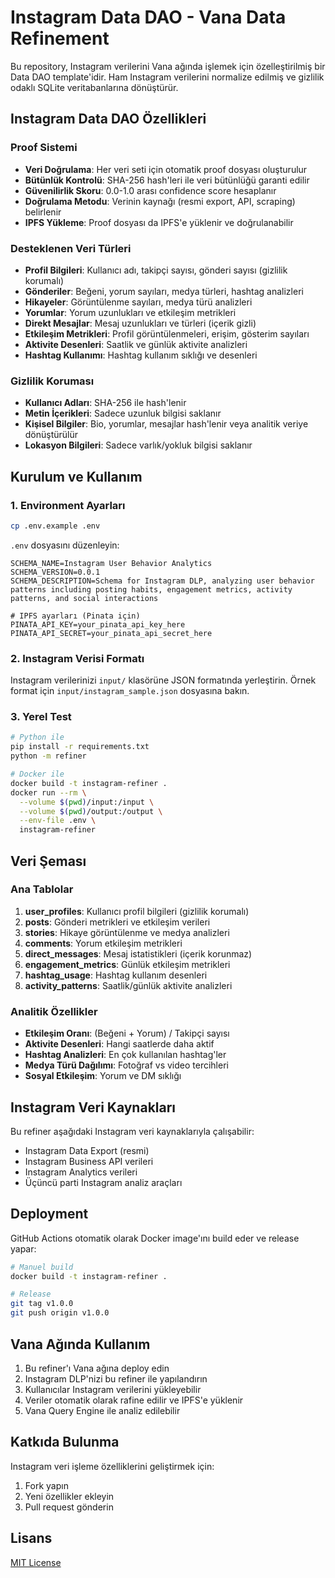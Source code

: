 # Instagram Data DAO - Vana Data Refinement

Bu repository, Instagram verilerini Vana ağında işlemek için özelleştirilmiş bir Data DAO template'idir. Ham Instagram verilerini normalize edilmiş ve gizlilik odaklı SQLite veritabanlarına dönüştürür.

## Instagram Data DAO Özellikleri

### Proof Sistemi
- **Veri Doğrulama**: Her veri seti için otomatik proof dosyası oluşturulur
- **Bütünlük Kontrolü**: SHA-256 hash'leri ile veri bütünlüğü garanti edilir
- **Güvenilirlik Skoru**: 0.0-1.0 arası confidence score hesaplanır
- **Doğrulama Metodu**: Verinin kaynağı (resmi export, API, scraping) belirlenir
- **IPFS Yükleme**: Proof dosyası da IPFS'e yüklenir ve doğrulanabilir

### Desteklenen Veri Türleri
- **Profil Bilgileri**: Kullanıcı adı, takipçi sayısı, gönderi sayısı (gizlilik korumalı)
- **Gönderiler**: Beğeni, yorum sayıları, medya türleri, hashtag analizleri
- **Hikayeler**: Görüntülenme sayıları, medya türü analizleri
- **Yorumlar**: Yorum uzunlukları ve etkileşim metrikleri
- **Direkt Mesajlar**: Mesaj uzunlukları ve türleri (içerik gizli)
- **Etkileşim Metrikleri**: Profil görüntülenmeleri, erişim, gösterim sayıları
- **Aktivite Desenleri**: Saatlik ve günlük aktivite analizleri
- **Hashtag Kullanımı**: Hashtag kullanım sıklığı ve desenleri

### Gizlilik Koruması
- **Kullanıcı Adları**: SHA-256 ile hash'lenir
- **Metin İçerikleri**: Sadece uzunluk bilgisi saklanır
- **Kişisel Bilgiler**: Bio, yorumlar, mesajlar hash'lenir veya analitik veriye dönüştürülür
- **Lokasyon Bilgileri**: Sadece varlık/yokluk bilgisi saklanır

## Kurulum ve Kullanım

### 1. Environment Ayarları
```bash
cp .env.example .env
```

`.env` dosyasını düzenleyin:
```env
SCHEMA_NAME=Instagram User Behavior Analytics
SCHEMA_VERSION=0.0.1
SCHEMA_DESCRIPTION=Schema for Instagram DLP, analyzing user behavior patterns including posting habits, engagement metrics, activity patterns, and social interactions

# IPFS ayarları (Pinata için)
PINATA_API_KEY=your_pinata_api_key_here
PINATA_API_SECRET=your_pinata_api_secret_here
```

### 2. Instagram Verisi Formatı
Instagram verilerinizi `input/` klasörüne JSON formatında yerleştirin. Örnek format için `input/instagram_sample.json` dosyasına bakın.

### 3. Yerel Test
```bash
# Python ile
pip install -r requirements.txt
python -m refiner

# Docker ile
docker build -t instagram-refiner .
docker run --rm \
  --volume $(pwd)/input:/input \
  --volume $(pwd)/output:/output \
  --env-file .env \
  instagram-refiner
```

## Veri Şeması

### Ana Tablolar
1. **user_profiles**: Kullanıcı profil bilgileri (gizlilik korumalı)
2. **posts**: Gönderi metrikleri ve etkileşim verileri
3. **stories**: Hikaye görüntülenme ve medya analizleri
4. **comments**: Yorum etkileşim metrikleri
5. **direct_messages**: Mesaj istatistikleri (içerik korunmaz)
6. **engagement_metrics**: Günlük etkileşim metrikleri
7. **hashtag_usage**: Hashtag kullanım desenleri
8. **activity_patterns**: Saatlik/günlük aktivite analizleri

### Analitik Özellikler
- **Etkileşim Oranı**: (Beğeni + Yorum) / Takipçi sayısı
- **Aktivite Desenleri**: Hangi saatlerde daha aktif
- **Hashtag Analizleri**: En çok kullanılan hashtag'ler
- **Medya Türü Dağılımı**: Fotoğraf vs video tercihleri
- **Sosyal Etkileşim**: Yorum ve DM sıklığı

## Instagram Veri Kaynakları

Bu refiner aşağıdaki Instagram veri kaynaklarıyla çalışabilir:
- Instagram Data Export (resmi)
- Instagram Business API verileri
- Instagram Analytics verileri
- Üçüncü parti Instagram analiz araçları

## Deployment

GitHub Actions otomatik olarak Docker image'ını build eder ve release yapar:

```bash
# Manuel build
docker build -t instagram-refiner .

# Release
git tag v1.0.0
git push origin v1.0.0
```

## Vana Ağında Kullanım

1. Bu refiner'ı Vana ağına deploy edin
2. Instagram DLP'nizi bu refiner ile yapılandırın
3. Kullanıcılar Instagram verilerini yükleyebilir
4. Veriler otomatik olarak rafine edilir ve IPFS'e yüklenir
5. Vana Query Engine ile analiz edilebilir

## Katkıda Bulunma

Instagram veri işleme özelliklerini geliştirmek için:
1. Fork yapın
2. Yeni özellikler ekleyin
3. Pull request gönderin

## Lisans

[MIT License](LICENSE)